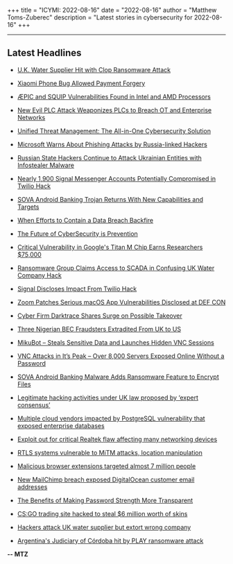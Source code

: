 +++
title = "ICYMI: 2022-08-16"
date = "2022-08-16"
author = "Matthew Toms-Zuberec"
description = "Latest stories in cybersecurity for 2022-08-16"
+++

---------------------------------------------------------------------------
## Latest Headlines
- [U.K. Water Supplier Hit with Clop Ransomware Attack](https://threatpost.com/water-supplier-hit-clop-ransomware/180422/)

- [Xiaomi Phone Bug Allowed Payment Forgery](https://threatpost.com/xiaomi-phones-found-vulnerable-to-payment-forgery/180416/)

- [ÆPIC and SQUIP Vulnerabilities Found in Intel and AMD Processors](https://thehackernews.com/2022/08/pic-and-squip-vulnerabilities-found-in.html)

- [New Evil PLC Attack Weaponizes PLCs to Breach OT and Enterprise Networks](https://thehackernews.com/2022/08/new-evil-plc-attack-weaponizes-plcs-to.html)

- [Unified Threat Management: The All-in-One Cybersecurity Solution](https://thehackernews.com/2022/08/unified-threat-management-all-in-one.html)

- [Microsoft Warns About Phishing Attacks by Russia-linked Hackers](https://thehackernews.com/2022/08/microsoft-warns-about-phishing-attacks.html)

- [Russian State Hackers Continue to Attack Ukrainian Entities with Infostealer Malware](https://thehackernews.com/2022/08/russian-state-hackers-continue-to.html)

- [Nearly 1,900 Signal Messenger Accounts Potentially Compromised in Twilio Hack](https://thehackernews.com/2022/08/nearly-1900-signal-messenger-accounts.html)

- [SOVA Android Banking Trojan Returns With New Capabilities and Targets](https://thehackernews.com/2022/08/sova-android-banking-trojan-returns-new.html)

- [When Efforts to Contain a Data Breach Backfire](https://krebsonsecurity.com/2022/08/when-efforts-to-contain-a-data-breach-backfire/)

- [The Future of CyberSecurity is Prevention](https://www.securityweek.com/future-cybersecurity-prevention)

- [Critical Vulnerability in Google's Titan M Chip Earns Researchers $75,000](https://www.securityweek.com/critical-vulnerability-googles-titan-m-chip-earns-researchers-75000)

- [Ransomware Group Claims Access to SCADA in Confusing UK Water Company Hack](https://www.securityweek.com/ransomware-group-claims-access-scada-confusing-uk-water-company-hack)

- [Signal Discloses Impact From Twilio Hack](https://www.securityweek.com/signal-discloses-impact-twilio-hack)

- [Zoom Patches Serious macOS App Vulnerabilities Disclosed at DEF CON](https://www.securityweek.com/zoom-patches-serious-macos-app-vulnerabilities-disclosed-def-con)

- [Cyber Firm Darktrace Shares Surge on Possible Takeover](https://www.securityweek.com/cyber-firm-darktrace-shares-surge-possible-takeover)

- [Three Nigerian BEC Fraudsters Extradited From UK to US](https://www.securityweek.com/three-nigerian-bec-fraudsters-extradited-uk-us)

- [MikuBot – Steals Sensitive Data and Launches Hidden VNC Sessions](https://cybersecuritynews.com/mikubot-steals-sensitive-data/)

- [VNC Attacks in It’s Peak  – Over 8,000 Servers Exposed Online Without a Password](https://cybersecuritynews.com/vnc-attacks-in-its-peak-over-8000-servers-exposed-online-without-a-password/)

- [SOVA Android Banking Malware Adds Ransomware Feature to Encrypt Files](https://cybersecuritynews.com/sova-android-banking-malware/)

- [Legitimate hacking activities under UK law proposed by ‘expert consensus’](https://portswigger.net/daily-swig/legitimate-hacking-activities-under-uk-law-proposed-by-expert-consensus)

- [Multiple cloud vendors impacted by PostgreSQL vulnerability that exposed enterprise databases](https://portswigger.net/daily-swig/multiple-cloud-vendors-impacted-by-postgresql-vulnerability-that-exposed-enterprise-databases)

- [Exploit out for critical Realtek flaw affecting many networking devices](https://www.bleepingcomputer.com/news/security/exploit-out-for-critical-realtek-flaw-affecting-many-networking-devices/)

- [RTLS systems vulnerable to MiTM attacks, location manipulation](https://www.bleepingcomputer.com/news/security/rtls-systems-vulnerable-to-mitm-attacks-location-manipulation/)

- [Malicious browser extensions targeted almost 7 million people](https://www.bleepingcomputer.com/news/security/malicious-browser-extensions-targeted-almost-7-million-people/)

- [New MailChimp breach exposed DigitalOcean customer email addresses](https://www.bleepingcomputer.com/news/security/new-mailchimp-breach-exposed-digitalocean-customer-email-addresses/)

- [The Benefits of Making Password Strength More Transparent](https://www.bleepingcomputer.com/news/security/the-benefits-of-making-password-strength-more-transparent/)

- [CS:GO trading site hacked to steal $6 million worth of skins](https://www.bleepingcomputer.com/news/security/cs-go-trading-site-hacked-to-steal-6-million-worth-of-skins/)

- [Hackers attack UK water supplier but extort wrong company](https://www.bleepingcomputer.com/news/security/hackers-attack-uk-water-supplier-but-extort-wrong-company/)

- [Argentina's Judiciary of Córdoba hit by PLAY ransomware attack](https://www.bleepingcomputer.com/news/security/argentinas-judiciary-of-c-rdoba-hit-by-play-ransomware-attack/)

**-- MTZ**